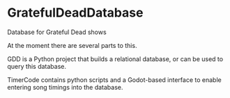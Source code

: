 # GratefulDeadDatabase

Database for Grateful Dead shows

At the moment there are several parts to this.

GDD is a Python project that builds a relational database, or can be used to query this database.

TimerCode contains python scripts and a Godot-based interface to enable entering song timings into the database.

